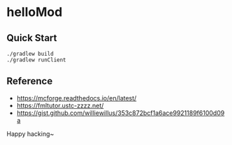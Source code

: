 # helloMod

## Quick Start

```
./gradlew build
./gradlew runClient
```

## Reference
- https://mcforge.readthedocs.io/en/latest/
- https://fmltutor.ustc-zzzz.net/
- https://gist.github.com/williewillus/353c872bcf1a6ace9921189f6100d09a

Happy hacking~
